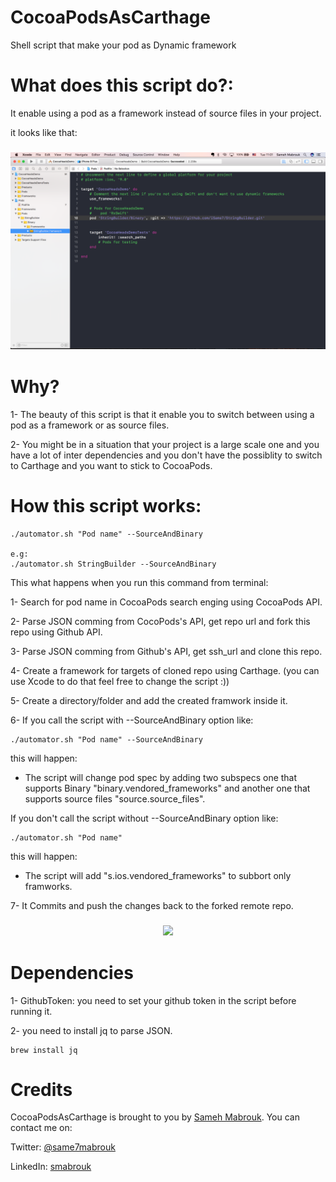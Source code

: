 # CocoaPodsAsCarthage
Shell script that make your pod as Dynamic framework 

# What does this script do?:
It enable using a pod as a framework instead of source files in your project. 

it looks like that:

<h3 align="center">
    <img src="./Screenshot.png"/>
    <br />
  </a>
</h3>

# Why?
1- The beauty of this script is that it enable you to switch between using a pod as a framework or as source files. 

2- You might be in a situation that your project is a large scale one and you have a lot of inter dependencies and you don't have the possiblity to switch to Carthage and you want to stick to CocoaPods. 

# How this script works:

```
./automator.sh "Pod name" --SourceAndBinary

e.g:
./automator.sh StringBuilder --SourceAndBinary

```
This what happens when you run this command from terminal:

1- Search for pod name in CocoaPods search enging using CocoaPods API. 

2- Parse JSON comming from CocoPods's API, get repo url and fork this repo using Github API.

3- Parse JSON comming from Github's API, get ssh_url and clone this repo. 

4- Create a framework for targets of cloned repo using Carthage. (you can use Xcode to do that feel free to change the script :)) 

5- Create a directory/folder and add the created framwork inside it. 

6- If you call the script with --SourceAndBinary option like:

```
./automator.sh "Pod name" --SourceAndBinary
```
this will happen:
 - The script will change pod spec by adding two subspecs one that supports Binary "binary.vendored_frameworks" and another one that supports source files "source.source_files".
 
 If you don't call the script without --SourceAndBinary option like:
 ```
./automator.sh "Pod name"
```
 this will happen:
 - The script will add "s.ios.vendored_frameworks" to subbort only framworks. 
 
 7- It Commits and push the changes back to the forked remote repo. 
 
 <h3 align="center">
    <img src="./demo.gif"/>
    <br />
  </a>
</h3>

 # Dependencies
 
 1- GithubToken: you need to set your github token in the script before running it. 
 
 2- you need to install jq to parse JSON. 
 ```
 brew install jq
```

# Credits

CocoaPodsAsCarthage is brought to you by  [Sameh Mabrouk](http://isame7.github.io/). You can contact me on:
 
Twitter: [@same7mabrouk](http://twitter.com/same7mabrouk)

LinkedIn: [smabrouk](http://www.linkedin.com/in/smabrouk)
 


